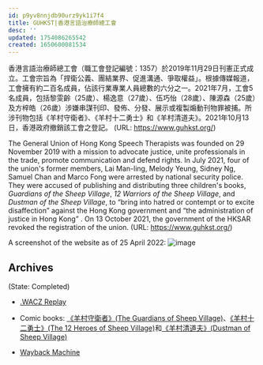 ```yaml
---
id: p9yv8nnjdb90urz9yk1i7f4
title: GUHKST|​香港言語治療師總工會
desc: ''
updated: 1754086265542
created: 1650600081534
---
```

​香港言語治療師總工會（職工會登記編號：1357）於2019年11月29日刊憲正式成立。工會宗旨為「捍衛公義、團結業界、促進溝通、爭取權益」。根據傳媒報道，工會擁有約二百名成員，佔該行業專業人員總數的六分之一。2021年7月，工會5名成員，包括黎雯齡（25歲）、楊逸意（27歲）、伍巧怡（28歲）、陳源森（25歲）及方梓皓（26歲）涉嫌串謀刊印、發佈、分發、展示或複製煽動刊物罪被捕。所涉刊物包括《羊村守衛者》、《羊村十二勇士》和《羊村清道夫》。2021年10月13日，香港政府撤銷該工會之登記。
(URL: https://www.guhkst.org/)

The General Union of Hong Kong Speech Therapists was founded on 29 November 2019 with a mission to advocate justice, unite professionals in the trade, promote communication and defend rights. In July 2021, four of the union's former members, Lai Man-ling, Melody Yeung, Sidney Ng, Samuel Chan and Marco Fong were arrested by national security police. They were accused of publishing and distributing three children's books, _Guardians of the Sheep Village_, _12 Warriors of the Sheep Village_, and _Dustman of the Sheep Village_, to “bring into hatred or contempt or to excite disaffection” against the Hong Kong government and “the administration of justice in Hong Kong” .
On 13 October 2021, the government of the HKSAR revoked the registration of the union. (URL: https://www.guhkst.org/)

A screenshot of the website as of 25 April 2022:
![image](https://user-images.githubusercontent.com/103475460/165094567-d5196f18-3cf1-4faf-89b7-a28f807c93d8.png)

## Archives
(State: Completed)

- [.WACZ Replay](https://replayweb.page/?source=https%3A%2F%2Fstorage.googleapis.com%2Fweb-archives%2Farchives%2Fguhkst-04_22_2022.wacz#view=pages&url=https%3A%2F%2Fwww.guhkst.org%2F&ts=20220422034405) 
- Comic books: [《羊村守衛者》(The Guardians of Sheep Village)](https://storage.googleapis.com/web-archives/archives/%E7%BE%8A%E6%9D%91%E5%AE%88%E8%A1%9B%E8%80%85.pdf)、[《羊村十二勇士》(The 12 Heroes of Sheep Village)](https://storage.googleapis.com/web-archives/archives/%E7%BE%8A%E6%9D%91%E5%8D%81%E4%BA%8C%E5%8B%87%E5%A3%AB.pdf)和[《羊村清道夫》(Dustman of Sheep Village)](https://storage.googleapis.com/web-archives/archives/%E7%BE%8A%E6%9D%91%E6%B8%85%E9%81%93%E5%A4%AB.pdf)
    
- [Wayback Machine](https://web.archive.org/web/20210722233229/https://www.guhkst.org/publication)

